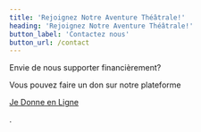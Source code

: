 ```yaml
---
title: 'Rejoignez Notre Aventure Théâtrale!'
heading: 'Rejoignez Notre Aventure Théâtrale!'
button_label: 'Contactez nous'
button_url: /contact
---
```


<p>Envie de nous supporter financièrement?</p>

<p>
  <span>Vous pouvez faire un don sur notre plateforme</span>

  <a href="https://www.jedonneenligne.org/fdets/campagne/ets/challenges/view/99a44e91-83c6-11ee-ac26-001dd8b75df7" target="_blank">Je Donne en Ligne</a>

  <span>.</span>
</p>

